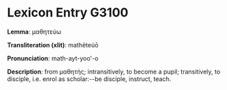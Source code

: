 # Lexicon Entry G3100

**Lemma**: μαθητεύω

**Transliteration (xlit)**: mathēteúō

**Pronunciation**: math-ayt-yoo'-o

**Description**:
from μαθητής; intransitively, to become a pupil; transitively, to disciple, i.e. enrol as scholar:--be disciple, instruct, teach.
